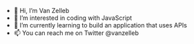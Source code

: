 - 👋 Hi, I’m Van Zelleb
- 👀 I’m interested in coding with JavaScript
- 🌱 I’m currently learning to build an application that uses APIs
- 📫 You can reach me on Twitter @vanzelleb

<!---
vanzelleb/vanzelleb is a ✨ special ✨ repository because its `README.md` (this file) appears on your GitHub profile.
You can click the Preview link to take a look at your changes.
--->
